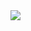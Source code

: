 
<img src="https://github.com/Abiji-2020/DSA-Cracker/assets/145255212/1a7b4345-271e-4470-9a0e-348b796b7d71">
